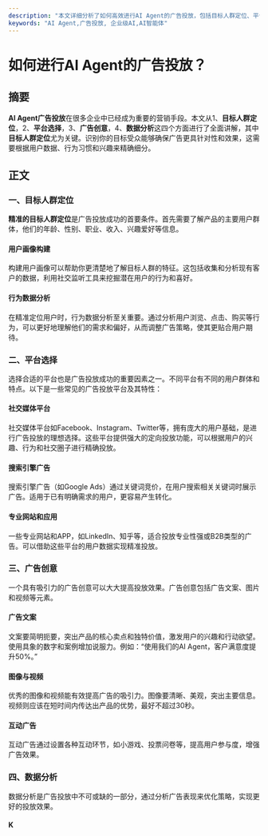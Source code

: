 ```yaml
---
description: "本文详细分析了如何高效进行AI Agent的广告投放，包括目标人群定位、平台选择、广告创意和数据分析等多个方面。"
keywords: "AI Agent,广告投放, 企业级AI,AI智能体"
---
```

# 如何进行AI Agent的广告投放？

## 摘要

**AI Agent广告投放**在很多企业中已经成为重要的营销手段。本文从1、**目标人群定位**，2、**平台选择**，3、**广告创意**，4、**数据分析**这四个方面进行了全面讲解，其中**目标人群定位**尤为关键。识别你的目标受众能够确保广告更具针对性和效果，这需要根据用户数据、行为习惯和兴趣来精确细分。

## 正文

### 一、目标人群定位

**精准的目标人群定位**是广告投放成功的首要条件。首先需要了解产品的主要用户群体，他们的年龄、性别、职业、收入、兴趣爱好等信息。

#### 用户画像构建

构建用户画像可以帮助你更清楚地了解目标人群的特征。这包括收集和分析现有客户的数据，利用社交监听工具来挖掘潜在用户的行为和喜好。

#### 行为数据分析

在精准定位用户时，行为数据分析至关重要。通过分析用户浏览、点击、购买等行为，可以更好地理解他们的需求和偏好，从而调整广告策略，使其更贴合用户期待。

### 二、平台选择

选择合适的平台也是广告投放成功的重要因素之一。不同平台有不同的用户群体和特点。以下是一些常见的广告投放平台及其特性：

#### 社交媒体平台

社交媒体平台如Facebook、Instagram、Twitter等，拥有庞大的用户基础，是进行广告投放的理想选择。这些平台提供强大的定向投放功能，可以根据用户的兴趣、行为和社交圈子进行精确投放。

#### 搜索引擎广告

搜索引擎广告（如Google Ads）通过关键词竞价，在用户搜索相关关键词时展示广告。适用于已有明确需求的用户，更容易产生转化。

#### 专业网站和应用

一些专业网站和APP，如LinkedIn、知乎等，适合投放专业性强或B2B类型的广告。可以借助这些平台的用户数据实现精准投放。

### 三、广告创意

一个具有吸引力的广告创意可以大大提高投放效果。广告创意包括广告文案、图片和视频等元素。

#### 广告文案

文案要简明扼要，突出产品的核心卖点和独特价值，激发用户的兴趣和行动欲望。使用具象的数字和案例增加说服力。例如：“使用我们的AI Agent，客户满意度提升50%。”

#### 图像与视频

优秀的图像和视频能有效提高广告的吸引力。图像要清晰、美观，突出主要信息。视频则应该在短时间内传达出产品的优势，最好不超过30秒。

#### 互动广告

互动广告通过设置各种互动环节，如小游戏、投票问卷等，提高用户参与度，增强广告效果。

### 四、数据分析

数据分析是广告投放中不可或缺的一部分，通过分析广告表现来优化策略，实现更好的投放效果。

#### K
